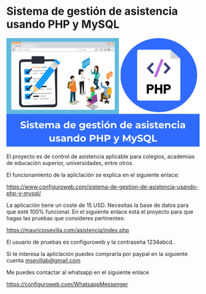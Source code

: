 # Sistema de gestión de asistencia usando PHP y MySQL
<img src="Sistema-de-gestion-de-asistencia-usando-PHP-y-MySQL.png">

El proyecto es de control de asistencia aplicable para colegios, academias de educación superior, universidades, entre otros.

El funcionamiento de la apliclación se explica en el siguiente enlace:

https://www.configuroweb.com/sistema-de-gestion-de-asistencia-usando-php-y-mysql/

La aplicación tiene un coste de 15 USD. Necesitas la base de datos para que esté 100% funcional. En el siguiente enlace está el proyecto para que hagas las pruebas que consideres pertinentes:

https://mauriciosevilla.com/asistencia/index.php

El usuario de pruebas es configuroweb y la contraseña 1234abcd..

Si te interesa la apliclación puedes comprarla por paypal en la siguiente cuenta msevillab@gmail.com

Me puedes contactar al whatsapp en el siguiente enlace

https://configuroweb.com/WhatsappMessenger
